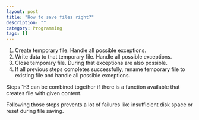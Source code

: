 ```yaml
---
layout: post
title: "How to save files right?"
description: ""
category: Programming
tags: []
---
```


1. Create temporary file. Handle all possible exceptions.
2. Write data to that temporary file. Handle all possible exceptions.
3. Close temporary file. During that exceptions are also possible.
4. If all previous steps completes successfully, rename temporary file to existing file and handle all possible exceptions.

Steps 1-3 can be combined together if there is a function available that creates file with given content.

Following those steps prevents a lot of failures like insufficient disk space or reset during file saving.
